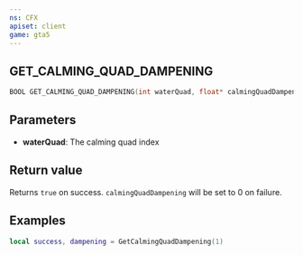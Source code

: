 ```yaml
---
ns: CFX
apiset: client
game: gta5
---
```

## GET_CALMING_QUAD_DAMPENING

```c
BOOL GET_CALMING_QUAD_DAMPENING(int waterQuad, float* calmingQuadDampening);
```

## Parameters
* **waterQuad**: The calming quad index

## Return value
Returns `true` on success. `calmingQuadDampening` will be set to 0 on failure.

## Examples

```lua
local success, dampening = GetCalmingQuadDampening(1)
```
